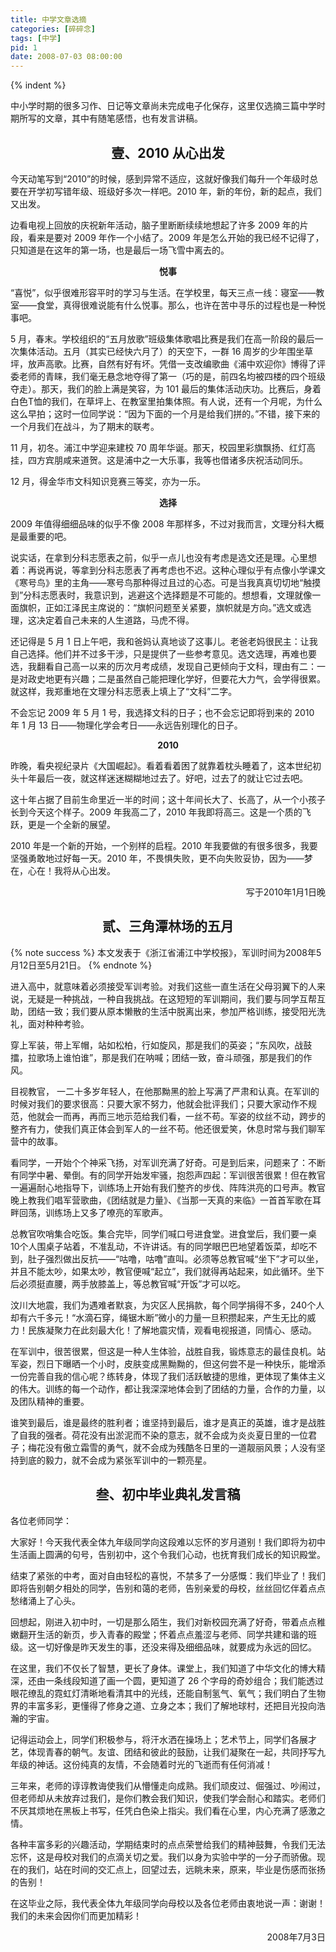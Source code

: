 ```yaml
---
title: 中学文章选摘
categories: [碎碎念]
tags: [中学]
pid: 1
date: 2008-07-03 08:00:00
---
```


<!-- 首行空两格 -->{% indent %} 

中小学时期的很多习作、日记等文章尚未完成电子化保存，这里仅选摘三篇中学时期所写的文章，其中有随笔感悟，也有发言讲稿。
<!--more-->

## <center>壹、2010 从心出发</center>

今天动笔写到“2010”的时候，感到异常不适应，这就好像我们每升一个年级时总要在开学初写错年级、班级好多次一样吧。2010 年，新的年份，新的起点，我们又出发。

边看电视上回放的庆祝新年活动，脑子里断断续续地想起了许多 2009 年的片段，看来是要对 2009 年作一个小结了。2009 年是怎么开始的我已经不记得了，只知道是在这年的第一场，也是最后一场飞雪中离去的。<!-- more -->

**<center>悦事</center>**

“喜悦”，似乎很难形容平时的学习与生活。在学校里，每天三点一线：寝室——教室——食堂，真得很难说能有什么悦事。那么，也许在苦中寻乐的过程也是一种悦事吧。

5 月，春末。学校组织的“五月放歌”班级集体歌唱比赛是我们在高一阶段的最后一次集体活动。五月（其实已经快六月了）的天空下，一群 16 周岁的少年围坐草坪，放声高歌。比赛，自然有好有坏。凭借一支改编歌曲《浦中欢迎你》博得了评委老师的青睐，我们毫无悬念地夺得了第一（巧的是，前四名均被四楼的四个班级夺走）。那天，我们的脸上满是笑容，为 101 最后的集体活动庆功。比赛后，身着白色T恤的我们，在草坪上、在教室里拍集体照。有人说，还有一个月呢，为什么这么早拍；这时一位同学说：“因为下面的一个月是给我们拼的。”不错，接下来的一个月我们在战斗，为了期末的联考。

11 月，初冬。浦江中学迎来建校 70 周年华诞。那天，校园里彩旗飘扬、红灯高挂，四方宾朋咸来道贺。这是浦中之一大乐事，我等也借诸多庆祝活动同乐。

12 月，得金华市文科知识竞赛三等奖，亦为一乐。

**<center>选择</center>**

2009 年值得细细品味的似乎不像 2008 年那样多，不过对我而言，文理分科大概是最重要的吧。

说实话，在拿到分科志愿表之前，似乎一点儿也没有考虑是选文还是理。心里想着：再说再说，等拿到分科志愿表了再考虑也不迟。这种心理似乎有点像小学课文《寒号鸟》里的主角——寒号鸟那种得过且过的心态。可是当我真真切切地“触摸到”分科志愿表时，我意识到，逃避这个选择题是不可能的。想想看，文理就像一面旗帜，正如江泽民主席说的：“旗帜问题至关紧要，旗帜就是方向。”选文或选理，这决定着自己未来的人生道路，马虎不得。

还记得是 5 月 1 日上午吧，我和爸妈认真地谈了这事儿。老爸老妈很民主：让我自己选择。他们并不过多干涉，只是提供了一些参考意见。选文选理，再难也要选，我翻看自己高一以来的历次月考成绩，发现自己更倾向于文科，理由有二：一是对政史地更有兴趣；二是虽然自己能把理化学好，但要花大力气，会学得很累。就这样，我郑重地在文理分科志愿表上填上了“文科”二字。

不会忘记 2009 年 5 月 1 号，我选择文科的日子；也不会忘记即将到来的 2010 年 1 月 13 日——物理化学会考日——永远告别理化的日子。

**<center>2010</center>**

昨晚，看央视纪录片《大国崛起》。看着看着困了就靠着枕头睡着了，这本世纪初头十年最后一夜，就这样迷迷糊糊地过去了。好吧，过去了的就让它过去吧。

这十年占据了目前生命里近一半的时间；这十年间长大了、长高了，从一个小孩子长到今天这个样子。2009 年我高二了，2010 年我即将高三。这是一个质的飞跃，更是一个全新的展望。

2010 年是一个新的开始，一个别样的启程。2010 年我要做的有很多很多，我要坚强勇敢地过好每一天。2010 年，不畏惧失败，更不向失败妥协，因为——梦在，心在！我将从心出发。

<p align="right">
写于2010年1月1日晚
</p>

## <center>贰、三角潭林场的五月</center>

{% note success %}
本文发表于《浙江省浦江中学校报》，军训时间为2008年5月12日至5月21日。
{% endnote %}

进入高中，就意味着必须接受军训考验。对我们这些一直生活在父母羽翼下的人来说，无疑是一种挑战，一种自我挑战。在这短短的军训期间，我们要与同学互帮互助，团结一致；我们要从原本懒散的生活中脱离出来，参加严格训练，接受阳光洗礼，面对种种考验。

穿上军装，带上军帽，站如松柏，行如旋风，那是我们的英姿；“东风吹，战鼓擂，拉歌场上谁怕谁”，那是我们在呐喊；团结一致，奋斗顽强，那是我们的作风。

目视教官， 一二十多岁年轻人，在他那黝黑的脸上写满了严肃和认真。在军训的时候对我们的要求很高：只要大家不努力，他就会批评我们；只要大家动作不规范，他就会一而再，再而三地示范给我们看，一丝不苟。军姿的纹丝不动，跨步的整齐有力，使我们真正体会到军人的一丝不苟。他还很爱笑，休息时常与我们聊军营中的故事。

看同学，一开始个个神采飞扬，对军训充满了好奇。可是到后来，问题来了：不断有同学中暑、晕倒。有的同学开始发牢骚，抱怨声四起：军训很苦很累！但在教官一遍遍耐心地指导下，训练场上开始有我们整齐的步伐、阵阵洪亮的口号声。教官晚上教我们唱军营歌曲，《团结就是力量》、《当那一天真的来临》一首首军歌在耳畔回荡，训练场上又多了嘹亮的军歌声。

总教官吹哨集合吃饭。集合完毕，同学们喊口号进食堂。进食堂后，我们要一桌10个人围桌子站着，不准乱动，不许讲话。有的同学眼巴巴地望着饭菜，却吃不到，肚子强烈做出反抗——“咕噜，咕噜”直叫。必须等总教官喊“坐下”才可以坐，并且不能太吵，如果太吵，教官便喊“起立”，我们就得再站起来，如此循环。坐下后必须挺直腰，两手放膝盖上，等总教官喊“开饭”才可以吃。

汶川大地震，我们为遇难者默哀，为灾区人民捐款，每个同学捐得不多，240个人却有六千多元！“水滴石穿，绳锯木断”微小的力量一旦积攒起来，产生无比的威力！民族凝聚力在此刻最大化！了解地震灾情，观看电视报道，同情心、感动。

在军训中，很苦很累，但这是一种人生体验，战胜自我，锻炼意志的最佳良机。站军姿，烈日下曝晒一个小时，皮肤变成黑黝黝的，但这何尝不是一种快乐，能增添一份完善自我的信心呢？练转身，体现了我们活跃敏捷的思维，更体现了集体主义的伟大。训练的每一个动作，都让我深深地体会到了团结的力量，合作的力量，以及团队精神的重要。

谁笑到最后，谁是最终的胜利者；谁坚持到最后，谁才是真正的英雄，谁才是战胜了自我的强者。荷花没有出淤泥而不染的意志，就不会成为炎炎夏日里的一位君子；梅花没有傲立霜雪的勇气，就不会成为残酷冬日里的一道靓丽风景；人没有坚持到底的毅力，就不会成为紧张军训中的一颗亮星。

## <center>叁、初中毕业典礼发言稿</center>

<p style="text-indent:0">
各位老师同学：
</p>

大家好！今天我代表全体九年级同学向这段难以忘怀的岁月道别！我们即将为初中生活画上圆满的句号，告别初中，这个令我们心动，也抚育我们成长的知识殿堂。

结束了紧张的中考，面对自由轻松的喜悦，不禁多了一分感慨：我们毕业了！我们即将告别朝夕相处的同学，告别和蔼的老师，告别亲爱的母校，丝丝回忆伴着点点愁绪涌上了心头。

回想起，刚进入初中时，一切是那么陌生，我们对新校园充满了好奇，带着点点稚嫩翻开生活的新页，步入青春的殿堂；怀着点点羞涩与老师、同学共建和谐的班级。这一切好像是昨天发生的事，还没来得及细细品味，就要成为永远的回忆。
<!-- more -->

在这里，我们不仅长了智慧，更长了身体。课堂上，我们知道了中华文化的博大精深，还由一条线段知道了画一个圆，更知道了 26 个字母的奇妙组合；我们能透过眼花缭乱的霓虹灯清晰地看清其中的光线，还能自制氢气、氧气；我们明白了生物界的丰富多彩，更懂得了修身之道、立身之本；我们了解地球村，还把目光投向浩瀚的宇宙。

记得运动会上，同学们积极参与，将汗水洒在操场上；艺术节上，同学们各展才艺，体现青春的朝气。友谊、团结和彼此的鼓励，让我们凝聚在一起，共同抒写九年级的神话。这份纯真的友情，不会随着时光的飞逝而有任何消减！

三年来，老师的谆谆教诲使我们从懵懂走向成熟。我们顽皮过、倔强过、吵闹过，但老师却从未放弃过我们，是你们教会我们知识，使我们学会耐心和踏实。老师们不厌其烦地在黑板上书写，任凭白色染上指尖。我们看在心里，内心充满了感激之情。

各种丰富多彩的兴趣活动，学期结束时的点点荣誉给我们的精神鼓舞，令我们无法忘怀，这是母校对我们的点滴关切之爱。我们以身为实验中学的一分子而骄傲。现在的我们，站在时间的交汇点上，回望过去，远眺未来，原来，毕业是伤感而张扬的告别！

在这毕业之际，我代表全体九年级同学向母校以及各位老师由衷地说一声：谢谢！我们的未来会因你们而更加精彩！

<p align="right">
2008年7月3日
</p>